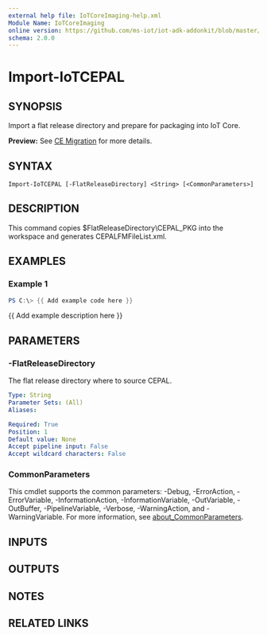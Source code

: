 ```yaml
---
external help file: IoTCoreImaging-help.xml
Module Name: IoTCoreImaging
online version: https://github.com/ms-iot/iot-adk-addonkit/blob/master/Tools/IoTCoreImaging/Docs/Import-IoTCEPAL.md
schema: 2.0.0
---
```


# Import-IoTCEPAL

## SYNOPSIS
Import a flat release directory and prepare for packaging into IoT Core.

**Preview:** See [CE Migration](https://aka.ms/cemigration) for more details.

## SYNTAX

```
Import-IoTCEPAL [-FlatReleaseDirectory] <String> [<CommonParameters>]
```

## DESCRIPTION
This command copies $FlatReleaseDirectory\CEPAL_PKG into the workspace and generates CEPALFMFileList.xml.

## EXAMPLES

### Example 1
```powershell
PS C:\> {{ Add example code here }}
```

{{ Add example description here }}

## PARAMETERS

### -FlatReleaseDirectory
The flat release directory where to source CEPAL.

```yaml
Type: String
Parameter Sets: (All)
Aliases:

Required: True
Position: 1
Default value: None
Accept pipeline input: False
Accept wildcard characters: False
```

### CommonParameters
This cmdlet supports the common parameters: -Debug, -ErrorAction, -ErrorVariable, -InformationAction, -InformationVariable, -OutVariable, -OutBuffer, -PipelineVariable, -Verbose, -WarningAction, and -WarningVariable. For more information, see [about_CommonParameters](http://go.microsoft.com/fwlink/?LinkID=113216).

## INPUTS

## OUTPUTS

## NOTES

## RELATED LINKS
